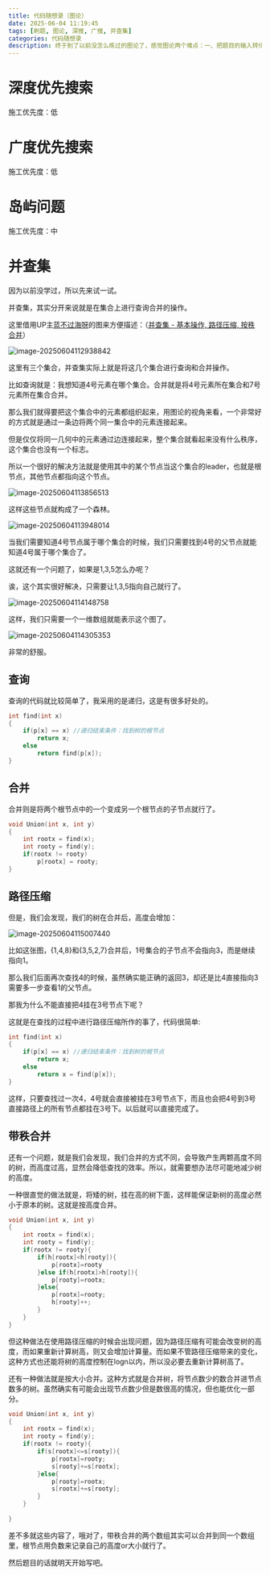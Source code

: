 ```yaml
---
title: 代码随想录（图论）
date: 2025-06-04 11:19:45
tags: [刷题, 图论, 深搜, 广搜, 并查集]
categories: 代码随想录
description: 终于到了以前没怎么练过的图论了，感觉图论两个难点：一、把题目的输入转化为图。二、把题看懂，转化为可用的知识。
---
```


# 深度优先搜索

施工优先度：低

# 广度优先搜索

施工优先度：低

# 岛屿问题

施工优先度：中

# 并查集

因为以前没学过，所以先来试一试。

并查集，其实分开来说就是在集合上进行查询合并的操作。

这里借用UP主[蓝不过海呀](https://space.bilibili.com/401399175)的图来方便描述：（[并查集 - 基本操作, 路径压缩, 按秩合并](https://www.bilibili.com/video/BV1zZRSYUEWV/)）

![image-20250604112938842](https://cdn.jsdelivr.net/gh/Dagaz84521/DagazBlogPicture@main/img/20250604112945945.png)

这里有三个集合，并查集实际上就是将这几个集合进行查询和合并操作。

比如查询就是：我想知道4号元素在哪个集合。合并就是将4号元素所在集合和7号元素所在集合合并。

那么我们就得要把这个集合中的元素都组织起来，用图论的视角来看，一个非常好的方式就是通过一条边将两个同一集合中的元素连接起来。

但是仅仅将同一几何中的元素通过边连接起来，整个集合就看起来没有什么秩序，这个集合也没有一个标志。

所以一个很好的解决方法就是使用其中的某个节点当这个集合的leader，也就是根节点，其他节点都指向这个节点。

![image-20250604113856513](https://cdn.jsdelivr.net/gh/Dagaz84521/DagazBlogPicture@main/img/20250604113856563.png)

这样这些节点就构成了一个森林。

![image-20250604113948014](https://cdn.jsdelivr.net/gh/Dagaz84521/DagazBlogPicture@main/img/20250604113948076.png)

当我们需要知道4号节点属于哪个集合的时候，我们只需要找到4号的父节点就能知道4号属于哪个集合了。

这就还有一个问题了，如果是1,3,5怎么办呢？

诶，这个其实很好解决，只需要让1,3,5指向自己就行了。

![image-20250604114148758](https://cdn.jsdelivr.net/gh/Dagaz84521/DagazBlogPicture@main/img/20250604114148827.png)

这样，我们只需要一个一维数组就能表示这个图了。

![image-20250604114305353](https://cdn.jsdelivr.net/gh/Dagaz84521/DagazBlogPicture@main/img/20250604114305390.png)

非常的舒服。

## 查询

查询的代码就比较简单了，我采用的是递归，这是有很多好处的。

```C++
int find(int x)
{
    if(p[x] == x) //递归结束条件：找到树的根节点
        return x;
    else 
        return find(p[x]);
}
```

## 合并

合并则是将两个根节点中的一个变成另一个根节点的子节点就行了。

```C++
void Union(int x, int y)
{
    int rootx = find(x);
    int rooty = find(y);
    if(rootx != rooty)
        p[rootx] = rooty;
}
```

## 路径压缩

但是，我们会发现，我们的树在合并后，高度会增加：

![image-20250604115007440](https://cdn.jsdelivr.net/gh/Dagaz84521/DagazBlogPicture@main/img/20250604115007477.png)

比如这张图，{1,4,8}和{3,5,2,7}合并后，1号集合的子节点不会指向3，而是继续指向1。

那么我们后面再次查找4的时候，虽然确实能正确的返回3，却还是比4直接指向3需要多一步查看1的父节点。

那我为什么不能直接把4挂在3号节点下呢？

这就是在查找的过程中进行路径压缩所作的事了，代码很简单:

```C++
int find(int x)
{
    if(p[x] == x) //递归结束条件：找到树的根节点
        return x;
    else 
        return x = find(p[x]);
}
```

这样，只要查找过一次4，4号就会直接被挂在3号节点下，而且也会把4号到3号直接路径上的所有节点都挂在3号下。以后就可以直接完成了。

## 带秩合并

还有一个问题，就是我们会发现，我们合并的方式不同，会导致产生两颗高度不同的树，而高度过高，显然会降低查找的效率。所以，就需要想办法尽可能地减少树的高度。

一种很直觉的做法就是，将矮的树，挂在高的树下面，这样能保证新树的高度必然小于原本的树。这就是按高度合并。

```C++
void Union(int x, int y)
{
    int rootx = find(x);
    int rooty = find(y);
    if(rootx != rooty){
        if(h[rootx]<h[rooty]){
        	p[rootx]=rooty
        }else if(h[rootx]>h[rooty]){
        	p[rooty]=rootx;
        }else{
        	p[rootx]=rooty;
        	h[rooty]++;
        }
	}
}
```

但这种做法在使用路径压缩的时候会出现问题，因为路径压缩有可能会改变树的高度，而如果重新计算树高，则又会增加计算量。而如果不管路径压缩带来的变化，这种方式也还能将树的高度控制在logn以内，所以没必要去重新计算树高了。

还有一种做法就是按大小合并。这种方式就是合并树，将节点数少的数合并进节点数多的树。虽然确实有可能会出现节点数少但是数很高的情况，但也能优化一部分。

```C++
void Union(int x, int y)
{
    int rootx = find(x);
    int rooty = find(y);
    if(rootx != rooty){
        if(s[rootx]<=s[rooty]){
            p[rootx]=rooty;
            s[rooty]+=s[rootx];
        }else{
            p[rooty]=rootx;
            s[rootx]+=s[rooty];
        }
    }
        
}
```

差不多就这些内容了，哦对了，带秩合并的两个数组其实可以合并到同一个数组里，根节点用负数来记录自己的高度or大小就行了。

然后题目的话就明天开始写吧。
